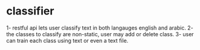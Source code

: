 # classifier

1- restful api lets user classify text in both langauges english and arabic.
2- the classes to classify are non-static, user may add or delete class.
3- user can train each class using text or even a text file.
